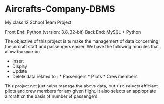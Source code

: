 # Aircrafts-Company-DBMS
My class 12 School Team Project

Front End: Python (version: 3.8, 32-bit)
Back End: MySQL + Python

The objective of this project is to make the management of data concerning the aircraft staff and passengers easier. We have the following modules that allow the user to:
  * Insert
  * Display
  * Update
  * Delete data related to :
          * Passengers
          * Pilots
          * Crew members

This project not just helps manage the above data, but also selects efficient pilots and crew members for any given flight. It also selects an appropriate aircraft on the basis of number of passengers.
